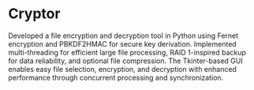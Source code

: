 # Cryptor
Developed a file encryption and decryption tool in Python using Fernet encryption and PBKDF2HMAC for secure key derivation. Implemented multi-threading for efficient large file processing, RAID 1-inspired backup for data reliability, and optional file compression. The Tkinter-based GUI enables easy file selection, encryption, and decryption with enhanced performance through concurrent processing and synchronization.

